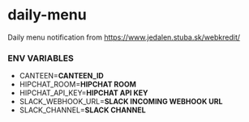 # daily-menu
Daily menu notification from https://www.jedalen.stuba.sk/webkredit/

### ENV VARIABLES

- CANTEEN=**CANTEEN_ID**
- HIPCHAT_ROOM=**HIPCHAT ROOM**
- HIPCHAT_API_KEY=**HIPCHAT API KEY**
- SLACK_WEBHOOK_URL=**SLACK INCOMING WEBHOOK URL**
- SLACK_CHANNEL=**SLACK CHANNEL**
